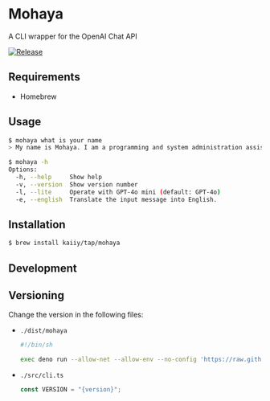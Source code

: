 # Mohaya

A CLI wrapper for the OpenAI Chat API

[![Release](https://github.com/kaiiy/mohaya/actions/workflows/release.yml/badge.svg)](https://github.com/kaiiy/mohaya/actions/workflows/release.yml)

## Requirements

- Homebrew

## Usage

```sh
$ mohaya what is your name
> My name is Mohaya. I am a programming and system administration assistant. How can I assist you today? 
```
```sh
$ mohaya -h
Options:
  -h, --help     Show help
  -v, --version  Show version number
  -l, --lite     Operate with GPT-4o mini (default: GPT-4o)
  -e, --english  Translate the input message into English.
```

## Installation

```sh
$ brew install kaiiy/tap/mohaya
```

## Development

## Versioning

Change the version in the following files:

- `./dist/mohaya`
  ```sh
  #!/bin/sh

  exec deno run --allow-net --allow-env --no-config 'https://raw.githubusercontent.com/kaiiy/mohaya/refs/tags/{version}/src/cli.ts' "$@"
  ```

- `./src/cli.ts`
  ```ts
  const VERSION = "{version}";
  ```
